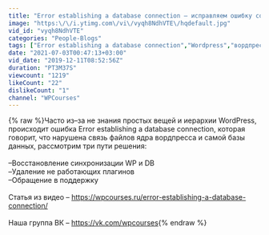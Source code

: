 ```yaml
---
title: "Error establishing a database connection – исправляем ошибку соединения с базой данных"
image: "https:\/\/i.ytimg.com\/vi\/vyqh8NdhVTE\/hqdefault.jpg"
vid_id: "vyqh8NdhVTE"
categories: "People-Blogs"
tags: ["Error establishing a database connection","Wordpress","вордпресс"]
date: "2021-07-03T00:47:13+03:00"
vid_date: "2019-12-11T08:52:56Z"
duration: "PT3M37S"
viewcount: "1219"
likeCount: "22"
dislikeCount: "1"
channel: "WPCourses"
---
```

{% raw %}Часто из–за не знания простых вещей и иерархии WordPress, происходит ошибка Error establishing a database connection, которая говорит, что нарушена связь файлов ядра вордпресса и самой базы данных, рассмотрим три пути решения:<br /><br />–Восстановление синхронизации WP и DB<br />–Удаление не работающих плагинов<br />–Обращение в поддержку<br /><br />Статья из видео – <a rel="nofollow" target="blank" href="https://wpcourses.ru/error-establishing-a-database-connection/">https://wpcourses.ru/error-establishing-a-database-connection/</a><br /><br />Наша группа ВК – <a rel="nofollow" target="blank" href="https://vk.com/wpcourses">https://vk.com/wpcourses</a>{% endraw %}

